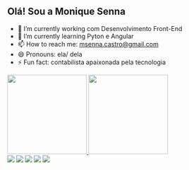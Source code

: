 ## Olá! Sou a Monique Senna

- 🔭 I’m currently working  com Desenvolvimento Front-End
- 🌱 I’m currently learning  Pyton e Angular
- 📫 How to reach me: msenna.castro@gmail.com
- 😄 Pronouns: ela/ dela
- ⚡ Fun fact: contabilista apaixonada pela tecnologia


 <div display: inline-block>
    <a href="https://github.com/MoniqueSenna">
    <img height="180em" src="https://github-readme-stats.vercel.app/api?username=anuraghazra&show_icons=true"/>
    <img height="180em" src="https://github-readme-stats.vercel.app/api/top-langs/?username=MoniqueSenna&hide_progress=true"/>
    </a>
</div>

<div width: 20px margin: 100px display: inline-block>
            <img src="https://img.shields.io/badge/Gmail-D14836?style=for-the-badge&logo=gmail&logoColor=white"/>
            <img src="https://img.shields.io/badge/WhatsApp-25D366?style=for-the-badge&logo=whatsapp&logoColor=white"/>
            <img src="https://img.shields.io/badge/Telegram-2CA5E0?style=for-the-badge&logo=telegram&logoColor=white"/>
            <img src="https://img.shields.io/badge/Discord-7289DA?style=for-the-badge&logo=discord&logoColor=white"/>
            <img src="https://img.shields.io/badge/LinkedIn-0077B5?style=for-the-badge&logo=linkedin&logoColor=white"/>
        </div>
        
 


